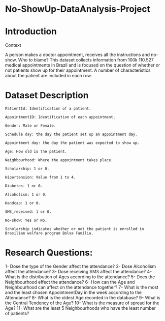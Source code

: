 # No-ShowUp-DataAnalysis-Project

# Introduction
Context

A person makes a doctor appointment, receives all the instructions and no-show. Who to blame? This dataset collects information from 100k 110.527 medical appointments in Brazil and is focused on the question of whether or not patients show up for their appointment. A number of characteristics about the patient are included in each row.
# Dataset Description

    PatientId: Identification of a patient.

    AppointmentID: Identification of each appointment.

    Gender: Male or Female.

    Schedule day: the day the patient set up an appointment day.

    Appointment day: the day the patient was expected to show up.

    Age: How old is the patient.

    Neighbourhood: Where the appointment takes place.

    Scholarship: 1 or 0.

    Hipertension: Value from 1 to 4.

    Diabetes: 1 or 0.

    Alcoholism: 1 or 0.

    Handcap: 1 or 0.

    SMS_received: 1 or 0.

    No-show: Yes or No.

    Scholarship indicates whether or not the patient is enrolled in Brasilian welfare program Bolsa Família.

# Research Questions:

 1-    Dose the type of the Gender affect the attendance?
 2-    Dose Alcoholism affect the attendance?
 3-    Dose receiving SMS affect the attendance?
 4-    What is the distribution of Ages according to the attendance?
 5-    Does the Neighbourhood effect the attendance?
 6-    How can the Age and Neighbourhood can affect on the attendance together?
 7-    What is the most and the least chosen AppointmentDay in the week according to the Attendance?
 8-    What is the oldest Age recorded in the database?
 9-    What is the Central Tendency of the Age?
 10-   What is the measure of spread for the Age?
 11-   What are the least 5 Neighbourhoods who have the least number of patients?
